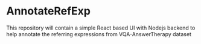 # AnnotateRefExp
This repository will contain a simple React based UI with Nodejs backend to help annotate the referring expressions from VQA-AnswerTherapy dataset
